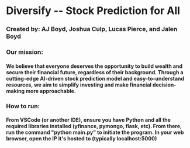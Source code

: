 # Diversify -- Stock Prediction for All
### Created by: AJ Boyd, Joshua Culp, Lucas Pierce, and Jalen Boyd

### Our mission:
#### We believe that everyone deserves the opportunity to build wealth and secure their financial future, regardless of their background. Through a cutting-edge AI-driven stock prediction model and easy-to-understand resources, we aim to simplify investing and make financial decision-making more approachable.

### How to run:
#### From VSCode (or another IDE), ensure you have Python and all the required libraries installed (yfinance, pymongo, flask, etc). From there, run the command "python main.py" to initiate the program. In your web browser, open the IP it's hosted to (typically localhost:5000)